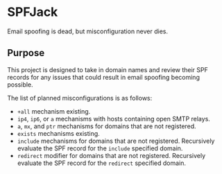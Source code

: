 # SPFJack

Email spoofing is dead, but misconfiguration never dies.


## Purpose

This project is designed to take in domain names and review their SPF records for any issues that could result in email spoofing becoming possible. 

The list of planned misconfigurations is as follows:
- `+all` mechanism existing.
- `ip4`, `ip6`, or `a` mechanisms with hosts containing open SMTP relays.
- `a`, `mx`, and `ptr` mechanisms for domains that are not registered.
- `exists` mechanisms existing.
- `include` mechanisms for domains that are not registered. Recursively evaluate the SPF record for the `include` specified domain.
- `redirect` modifier for domains that are not registered. Recursively evaluate the SPF record for the `redirect` specified domain.